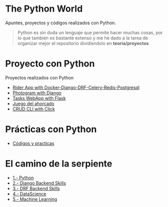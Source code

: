 
# The Python World <!-- omit in toc -->
Apuntes, proyectos y códigos realizados con Python.

> Python es sin duda un lenguaje que permite hacer muchas cosas, por lo que también es bastante extenso y me he dado a la tarea de organizar mejor el repositorio dividiendolo en **teoría/proyectos**

# Proyecto con Python <!-- omit in toc -->

Proyectos realizados con Python

* [Rider App with Docker-Django-DRF-Celery-Redis-Postgresql](https://github.com/eocode/Rider-App)
* [Photogram with Django](https://github.com/eocode/PhotoGram)
* [Tasks WebApp with Flask](https://github.com/eocode/Flask_TaskApp)
* [Juego del ahorcado](https://github.com/eocode/Juego-del-ahorcado-Python)
* [CRUD CLI with Click](https://github.com/eocode/Python-Clients-CLI)

# Prácticas con Python

* [Códigos y practicas](/Codigos)

# El camino de la serpiente <!-- omit in toc -->

* [1.- Python](/Docs/1.%20Python)
* [2.- Django Backend Skills]()
* [3.- DRF Backend Skills]()
* [4.- DataScience](/Docs/4.%20DataScience)
* [5.- Machine Learning]()
